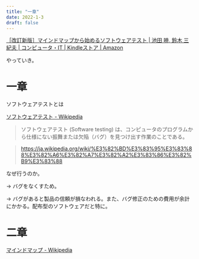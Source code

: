 ```yaml
---
title: "一章"
date: 2022-1-3
draft: false
---
```

[［改訂新版］マインドマップから始めるソフトウェアテスト | 池田 暁, 鈴木 三紀夫 | コンピュータ・IT | Kindleストア | Amazon](https://www.amazon.co.jp/%EF%BC%BB%E6%94%B9%E8%A8%82%E6%96%B0%E7%89%88%EF%BC%BD%E3%83%9E%E3%82%A4%E3%83%B3%E3%83%89%E3%83%9E%E3%83%83%E3%83%97%E3%81%8B%E3%82%89%E5%A7%8B%E3%82%81%E3%82%8B%E3%82%BD%E3%83%95%E3%83%88%E3%82%A6%E3%82%A7%E3%82%A2%E3%83%86%E3%82%B9%E3%83%88-%E6%B1%A0%E7%94%B0-%E6%9A%81-ebook/dp/B07QBNQ8T2/ref=tmm_kin_swatch_0?_encoding=UTF8&qid=&sr=)



やっていき。



# 一章



ソフトウェアテストとは



[ソフトウェアテスト - Wikipedia](https://ja.wikipedia.org/wiki/%E3%82%BD%E3%83%95%E3%83%88%E3%82%A6%E3%82%A7%E3%82%A2%E3%83%86%E3%82%B9%E3%83%88)



> ソフトウェアテスト (Software testing) は、コンピュータのプログラムから仕様にない振舞または欠陥（バグ）を見つけ出す作業のことである。

> https://ja.wikipedia.org/wiki/%E3%82%BD%E3%83%95%E3%83%88%E3%82%A6%E3%82%A7%E3%82%A2%E3%83%86%E3%82%B9%E3%83%88



なぜ行うのか。



-> バグをなくすため。



-> バグがあると製品の信頼が損なわれる。また、バグ修正のための費用が余計にかかる。配布型のソフトウェアだと特に。



# 二章



[マインドマップ - Wikipedia](https://ja.wikipedia.org/wiki/%E3%83%9E%E3%82%A4%E3%83%B3%E3%83%89%E3%83%9E%E3%83%83%E3%83%97)
